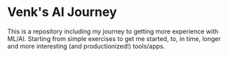 # Venk's AI Journey

This is a repository including my journey to getting more experience with ML/AI.  Starting from
simple exercises to get me started, to, in time, longer and more interesting (and
productionized!) tools/apps.

